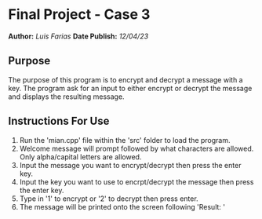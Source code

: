 # Final Project - Case 3
**Author:** _Luis Farias_
**Date Publish:** _12/04/23_
## Purpose
The purpose of this program is to encrypt and decrypt a message with a key. The program ask for an input to either encrypt or decrypt the message and displays the resulting message.
## Instructions For Use
1. Run the 'mian.cpp' file within the 'src' folder to load the program.
2. Welcome message will prompt followed by what characters are allowed. Only alpha/capital letters are allowed.
3. Input the message you want to encrypt/decrypt then press the enter key.
4. Input the key you want to use to encrpt/decrypt the message then press the enter key.
5. Type in '1' to encrypt or '2' to decrypt then press enter.
6. The message will be printed onto the screen following 'Result: '

